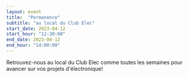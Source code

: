 ```yaml
---
layout: event
title:  "Permanence"
subtitle: "au local du Club Elec"
start_date: 2023-04-12
start_hour: "12:30:00"
end_date: 2023-04-12
end_hour: "14:00:00"
---
```


Retrouvez-nous au local du Club Elec comme toutes les semaines pour avancer sur vos projets d'électronique!
